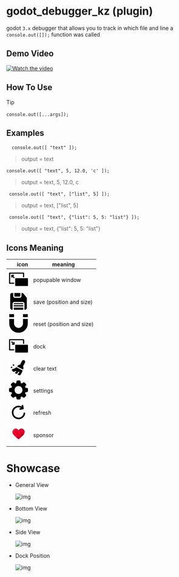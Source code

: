 # godot_debugger_kz (plugin)
godot `3.x`  debugger that allows you to track in which file and line a `console.out([]);` function was called  

## Demo Video

[![Watch the video](https://img.youtube.com/vi/yiwMbG5GEJQ/0.jpg)](https://youtu.be/yiwMbG5GEJQ)

## How To Use
> [!TIP]
> `console.out([...args]);`

## Examples
```gdscript
  console.out([ "text" ]);
```
> output = text
```gdscript
console.out([ "text", 5, 12.0, 'c' ]);
```
> output = text, 5, 12.0, c 
```gdscript
 console.out([ "text", ["list", 5] ]);
```
> output = text, ["list", 5] 
```gdscript
 console.out([ "text", {"list": 5, 5: "list"} ]);
```
> output = text, {"list": 5, 5: "list"}


## Icons Meaning
| icon | meaning |
|-----:|-----------|
|<picture> <img alt="resize image" src="./addons/kz_debugger/assets/resize.png" width="50" > </picture>|  popupable window|
|<picture> <img alt="resize image" src="./addons/kz_debugger/assets/save.png" width="50" > </picture>| save (position and size)|
|<picture> <img alt="resize image" src="./addons/kz_debugger/assets/tool.png" width="50" > </picture>| reset (position and size)|
|<picture> <img alt="resize image" src="./addons/kz_debugger/assets/smaller.png" width="50" > </picture>| dock|
|<picture> <img alt="resize image" src="./addons/kz_debugger/assets/clean.png" width="50" > </picture>|  clear text|
|<picture> <img alt="resize image" src="./addons/kz_debugger/assets/settings.png" width="50" > </picture>| settings|
|<picture> <img alt="resize image" src="./addons/kz_debugger/assets/refresh.png" width="50" > </picture>|  refresh|
|<picture> <img alt="resize image" src="./addons/kz_debugger/assets/heart_1_size-removebg-preview.png" width="50" > </picture>|  sponsor|

# Showcase

- General View
  
  ![img](https://iili.io/2e6HjhN.png)

- Bottom View
  
  ![img](https://iili.io/2e6HeEX.png)
  
- Side View
  
  ![img](https://iili.io/2e6Hk4n.png)
  
- Dock Position
  
  ![img](https://iili.io/2e6HwQI.png)

